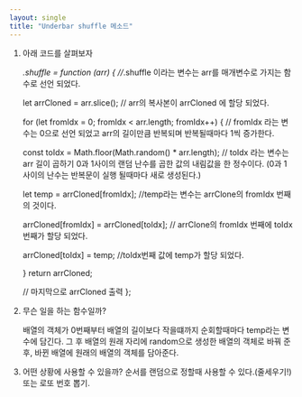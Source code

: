 ```yaml
---
layout: single
title: "Underbar shuffle 메소드"
---
```


1. 아래 코드를 살펴보자


     _.shuffle = function (arr) { 
    //_.shuffle 이라는 변수는 arr를 매개변수로 가지는 함수로 선언 되었다.

    let arrCloned = arr.slice();
    // arr의 복사본이 arrCloned 에 할당 되었다.
  
    for (let fromIdx = 0; fromIdx < arr.length; fromIdx++) {
    // fromIdx 라는 변수는 0으로 선언 되었고 arr의 길이만큼 반복되며 반복될때마다 1씩 증가한다.
  
    const toIdx = Math.floor(Math.random() * arr.length);
    // toIdx 라는 변수는 arr 길이 곱하기 0과 1사이의 랜덤 난수를 곱한 값의 내림값을 한 정수이다. (0과 1사이의 난수는 반복문이 실행 될때마다 새로 생성된다.)
    
    let temp = arrCloned[fromIdx];
    //temp라는 변수는 arrClone의 fromIdx 번째의 것이다.
    
    arrCloned[fromIdx] = arrCloned[toIdx];
    // arrClone의 fromIdx 번째에 toIdx번째가 할당 되었다.
    
    arrCloned[toIdx] = temp;
    //toIdx번째 값에 temp가 할당 되었다.
    
    }
    return arrCloned;
  
    // 마지막으로 arrCloned 출력
    };

2. 무슨 일을 하는 함수일까?
 
   배열의 객체가 0번째부터 배열의 길이보다 작을떄까지 순회할때마다 temp라는 변수에 담긴다. 그 후 배열의 원래 자리에 random으로 생성한 배열의 객체로 바꿔 준 후, 
   바뀐 배열에 원래의 배열의 객체를 담아준다.
 
 3. 어떤 상황에 사용할 수 있을까?
   순서를 랜덤으로 정할때 사용할 수 있다.(줄세우기!)
   또는 로또 번호 뽑기.

